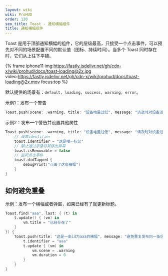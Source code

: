 ```yaml
---
layout: wiki
wiki: ProHUD
order: 120
seo_title: Toast - 通知横幅组件
title: 通知横幅组件
---
```


Toast 是用于顶部通知横幅的组件，它的层级最高，只接受一个点击事件，可以预先对不同的场景配置不同的默认值（图标、持续时间）。当多个 Toast 同时存在时，它们从上往下平铺。

{% frame iphone11 img:https://fastly.jsdelivr.net/gh/cdn-x/wiki/prohud/docs/toast-loading@2x.jpg video:https://fastly.jsdelivr.net/gh/cdn-x/wiki/prohud/docs/toast-loading@2x.mov focus:top %}

默认提供的场景有：`default, loading, success, warning, error`。

示例1：发布一个警告

```swift
Toast.push(scene: .warning, title: "设备电量过低", message: "请及时对设备进行充电，以免影响使用。")
```

示例2：发布一个警告并设置其他属性

```swift
Toast.push(scene: .warning, title: "设备电量过低", message: "请及时对设备进行充电，以免影响使用。") { (toast) in
    // 设置identifier
    toast.identifier = "这是唯一标识"
    // 禁止通过手势将其移出屏幕
    toast.isRemovable = false
    // 监听点击事件
    toast.didTapped {
        debugPrint("点击了这条横幅")
    }
}
```

## 如何避免重叠

示例：发布一个横幅或者弹窗，如果已经有了就更新标题。

```swift
Toast.find("aaa", last: { (t) in
    t.update() { (vm) in
        vm.title = "已经存在了"
    }
}) {
    Toast.push(title: "这是一条id为aaa的横幅", message: "避免重复发布同一条信息") { (t) in
        t.identifier = "aaa"
        t.update { (vm) in
            vm.scene = .warning
            vm.duration = 0
        }
    }
}
```
